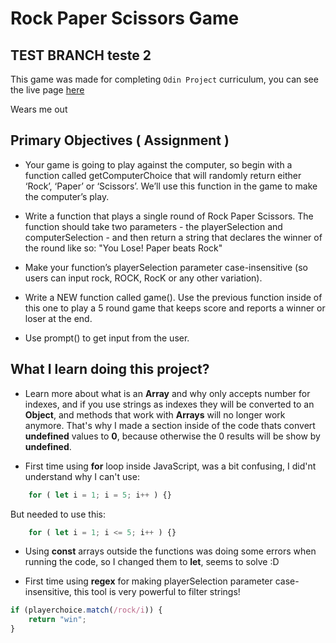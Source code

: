 # **Rock Paper Scissors Game**

## TEST BRANCH teste 2

This game was made for completing `Odin Project` curriculum, you can see the live page [here](https://hallimasa.github.io/rock-paper-scissors-odinProject/)

Wears me out

## Primary Objectives ( Assignment )

- Your game is going to play against the computer, so begin with a function called getComputerChoice that will randomly return either ‘Rock’, ‘Paper’ or ‘Scissors’. We’ll use this function in the game to make the computer’s play.

- Write a function that plays a single round of Rock Paper Scissors. The function should take two parameters - the playerSelection and computerSelection - and then return a string that declares the winner of the round like so: "You Lose! Paper beats Rock"

- Make your function’s playerSelection parameter case-insensitive (so users can input rock, ROCK, RocK or any other variation).

- Write a NEW function called game(). Use the previous function inside of this one to play a 5 round game that keeps score and reports a winner or loser at the end.

- Use prompt() to get input from the user.

## What I learn doing this project?

- Learn more about what is an **Array** and why only accepts number for indexes, and if you use strings as indexes they will be converted to an **Object**, and methods that work with **Arrays** will no longer work anymore. That's why I made a section inside of the code thats convert **undefined** values to **0**, because otherwise the 0 results will be show by **undefined**.

- First time using **for** loop inside JavaScript, was a bit confusing, I did'nt understand why I can't use:
```javascript
    for ( let i = 1; i = 5; i++ ) {}
```
But needed to use this:
```javascript
    for ( let i = 1; i <= 5; i++ ) {}
```

- Using **const** arrays outside the functions was doing some errors when running the code, so I changed them to **let**, seems to solve :D

- First time using **regex** for making playerSelection parameter case-insensitive, this tool is very powerful to filter strings!
```javascript
if (playerchoice.match(/rock/i)) {
    return "win";
}
```
